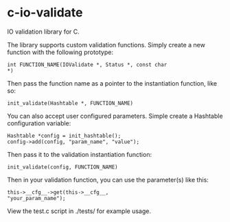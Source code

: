 c-io-validate
=============

IO validation library for C.

The library supports custom validation functions. Simply create a new function with the following prototype:

  <code>int FUNCTION_NAME(IOValidate *, Status *, const char *)</code>

Then pass the function name as a pointer to the instantiation function, like so:

  <code>init_validate(Hashtable *, FUNCTION_NAME)</code>

You can also accept user configured parameters. Simple create a Hashtable configuration variable:

    Hashtable *config = init_hashtable();
    config->add(config, "param_name", "value");

Then pass it to the validation instantiation function:

  <code>init_validate(config, FUNCTION_NAME)</code>

Then in your validation function, you can use the parameter(s) like this:

  <code>this->\_\_cfg\_\_->get(this->\_\_cfg\_\_, "your_param_name");</code>

View the test.c script in ./tests/ for example usage.
